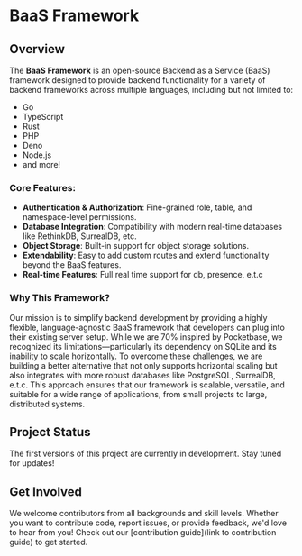 # BaaS Framework

## Overview

The **BaaS Framework** is an open-source Backend as a Service (BaaS) framework designed to provide backend functionality for a variety of backend frameworks across multiple languages, including but not limited to:

- Go
- TypeScript
- Rust
- PHP
- Deno
- Node.js
- and more!

### Core Features:
- **Authentication & Authorization**: Fine-grained role, table, and namespace-level permissions.
- **Database Integration**: Compatibility with modern real-time databases like RethinkDB, SurrealDB, etc.
- **Object Storage**: Built-in support for object storage solutions.
- **Extendability**: Easy to add custom routes and extend functionality beyond the BaaS features.
- **Real-time Features**: Full real time support for db, presence, e.t.c

### Why This Framework?

Our mission is to simplify backend development by providing a highly flexible, language-agnostic BaaS framework that developers can plug into their existing server setup. While we are 70% inspired by Pocketbase, we recognized its limitations—particularly its dependency on SQLite and its inability to scale horizontally. To overcome these challenges, we are building a better alternative that not only supports horizontal scaling but also integrates with more robust databases like PostgreSQL, SurrealDB, e.t.c. This approach ensures that our framework is scalable, versatile, and suitable for a wide range of applications, from small projects to large, distributed systems.

## Project Status

The first versions of this project are currently in development. Stay tuned for updates!


## Get Involved

We welcome contributors from all backgrounds and skill levels. Whether you want to contribute code, report issues, or provide feedback, we'd love to hear from you! Check out our [contribution guide](link to contribution guide) to get started.
